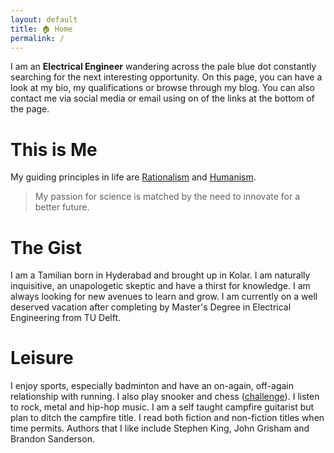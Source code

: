 ```yaml
---
layout: default
title: 🏠 Home
permalink: /
---
```

I am an **Electrical Engineer** wandering across the pale blue dot constantly searching for the next interesting opportunity. On this page, you can have a look at my bio, my qualifications or browse through my blog. You can also contact me via social media or email using on of the links at the bottom of the page.

# This is Me

My guiding principles in life are [Rationalism](https://en.wikipedia.org/wiki/Rationalism) and [Humanism](https://en.wikipedia.org/wiki/Humanism).

> My passion for science is matched by the need to innovate for a better future.

# The Gist

I am a Tamilian born in Hyderabad and brought up in Kolar. I am naturally inquisitive, an unapologetic skeptic and have a thirst for knowledge. I am always looking for new avenues to learn and grow. I am currently on a well deserved vacation after completing by Master's Degree in Electrical Engineering from TU Delft.

# Leisure

I enjoy sports, especially badminton and have an on-again, off-again relationship with running. I also play snooker and chess ([challenge](https://www.chess.com/member/mrkaranj)). I listen to rock, metal and hip-hop music. I am a self taught campfire guitarist but plan to ditch the campfire title. I read both fiction and non-fiction titles when time permits. Authors that I like include Stephen King, John Grisham and Brandon Sanderson.